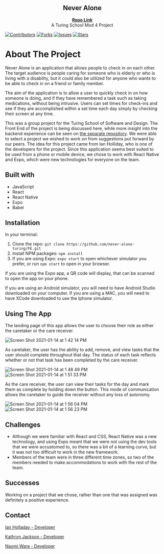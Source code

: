 <h2 align="center">Never Alone</h2>
<p align="center">
  <a href='https://github.com/never-alone-turing'><strong>Repo Link</strong></a>
  <br />
  A Turing School Mod 4 Project
</p>

[![Contributors][contributors-shield]](https://github.com/never-alone-turing/FE/graphs/contributors)
[![Forks][forks-shield]](https://github.com/never-alone-turing/FE/network/members)
[![Issues][issues-shield]](https://github.com/never-alone-turing/FE/issues)
[![Stars][stars-shield]](https://github.com/never-alone-turing/FE)


# About The Project

Never Alone is an application that allows people to check in on each other. The target audience is people caring for someone who is elderly or who is living with a disability, but it could also be utilized for anyone who wants to be able to check in on a friend or family member.

The aim of the application is to allow a user to quickly check in on how someone is doing, and if they have remembered a task such as taking medications, without being intrusive. Users can set times for check-ins and see if they are accomplished within a set time each day simply by checking their screen at any time.

This was a group project for the Turing School of Software and Design. The Front End of the project is being discussed here, while more insight into the backend experience can be seen on [the separate repository](https://github.com/never-alone-turing/never_alone_be). We were able to select a project we wished to work on from suggestions put forward by our peers. The idea for this project came from Ian Holliday, who is one of the developers for the project. Since this application seems best suited to be used from a phone or mobile device, we chose to work with React Native and Expo, which were new technologies for everyone on the team.

## Built with

  - JavaScript
  - React
  - React Native
  - Expo
  - Babel

## Installation

In your terminal:

1. Clone the repo: `git clone https://github.com/never-alone-turing/FE.git`
2. Install NPM packages: `npm install`
3. If you are using Expo: `expo start` to open whichever simulator you prefer, or run `npm start` to open in your browser.

If you are using the Expo app, a QR code will display, that can be scanned to open the app on your phone.

If you are using an Android simulator, you will need to have Android Studio downloaded on your computer. If you are using a MAC, you will need to have XCode downloaded to use the Iphone simulator.

## Using The App

The landing page of this app allows the user to choose their role as either the caretaker or the care receiver. 

![Screen Shot 2021-01-14 at 1 42 14 PM](https://user-images.githubusercontent.com/65988644/104634197-50fbc280-566e-11eb-93dc-c66e2afdfb05.png)

As caretaker, the user has the ability to add, remove, and view tasks that the user should complete throughout that day. The status of each task reflects whether or not that task has been completed by the care receiver.

![Screen Shot 2021-01-14 at 1 48 49 PM](https://user-images.githubusercontent.com/65988644/104634913-3c6bfa00-566f-11eb-92b9-f336cb8a62b5.png) ![Screen Shot 2021-01-14 at 1 51 33 PM](https://user-images.githubusercontent.com/65988644/104635235-9e2c6400-566f-11eb-82f9-3d89f42d657b.png)

As the care receiver, the user can view their tasks for the day and mark them as complete by holding down the button. This mode of communication allows the caretaker to guide the receiver without any loss of autonomy. 

![Screen Shot 2021-01-14 at 1 56 04 PM](https://user-images.githubusercontent.com/65988644/104635669-404c4c00-5670-11eb-81d6-f1e802cdd5ba.png) ![Screen Shot 2021-01-14 at 1 56 23 PM](https://user-images.githubusercontent.com/65988644/104635711-4b06e100-5670-11eb-95b4-3ba3a22803af.png)


## Challenges

* Although we were familiar with React and CSS, React Native was a new technology, and using Expo meant that we were not using the dev tools that we were accustomed to, so there was a bit of a learning curve, but it was not too difficult to work in the new framework.
* Members of the team were in three different time zones, so two of the members needed to make accommodations to work with the rest of the team.

## Successes

Working on a project that we chose, rather than one that was assigned was definitely a positive experience.

## Contact

[Ian Holladay - Developer](https://github.com/holladayian)

[Kathryn Jackson - Developer](https://github.com/kathrynljackson)

[Naomi Ware - Developer](https://github.com/nware1066)

[contributors-shield]: https://img.shields.io/github/contributors/never-alone-turing/FE.svg?style=flat-square
[contributors-url]: https://github.com/holladayian/never-alone-turing/FE
[forks-shield]: https://img.shields.io/github/forks/never-alone-turing/FE.svg?style=flat-square
[forks-url]: https://github.com/never-alone-turing/FE/network/members
[stars-shield]: https://img.shields.io/github/stars/never-alone-turing/FE.svg?style=flat-square 
[stars-url]: https://github.com/never-alone-turing/FE/stargazers
[issues-shield]: https://img.shields.io/github/issues/never-alone-turing/FE.svg?style=flat-square
[issues-url]: https://github.com/never-alone-turing/FE/issues
[product-screenshot]: images/screenshot.png
